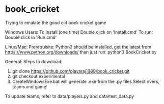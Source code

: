 # book_cricket
Trying to emulate the good old book cricket game

Windows Users:
To install:(one time) Double click on 'Install.cmd'
To run: Double click in 'Run.cmd'

Linux/Mac:
Prerequisite:
Python3 should be installed, get the latest from https://www.python.org/downloads/
then just run:
python3 BookCricket.py

General:
Steps to download:
1. git clone https://github.com/pjayaraj1989/book_cricket.git
2. git checkout experimental
3. CreateWindowsExe.bat will generate .exe from the .py files
Select overs, teams and game!

To update teams, refer to data/players.py and data/test_data.py

